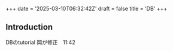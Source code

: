 +++
date = '2025-03-10T06:32:42Z'
draft = false
title = 'DB'
+++

## Introduction

DBのtutorial
岡が修正　11:42




